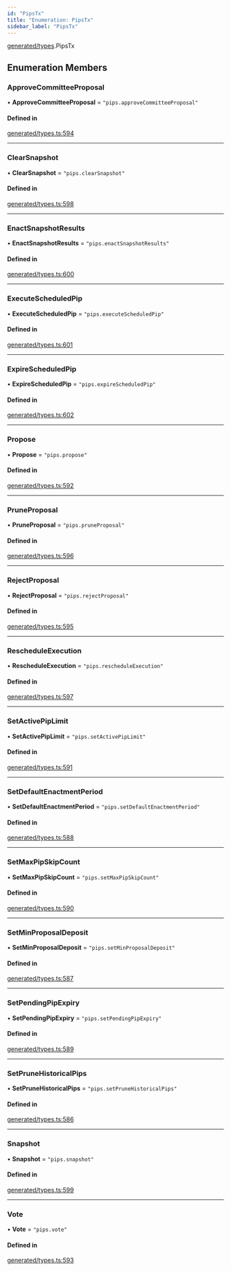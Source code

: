```yaml
---
id: "PipsTx"
title: "Enumeration: PipsTx"
sidebar_label: "PipsTx"
---
```


[generated/types](../../../../modules/Generated/Types/Types.md).PipsTx

## Enumeration Members

### ApproveCommitteeProposal

• **ApproveCommitteeProposal** = ``"pips.approveCommitteeProposal"``

#### Defined in

[generated/types.ts:594](https://github.com/PolymeshAssociation/polymesh-sdk/blob/95f248df/src/generated/types.ts#L594)

___

### ClearSnapshot

• **ClearSnapshot** = ``"pips.clearSnapshot"``

#### Defined in

[generated/types.ts:598](https://github.com/PolymeshAssociation/polymesh-sdk/blob/95f248df/src/generated/types.ts#L598)

___

### EnactSnapshotResults

• **EnactSnapshotResults** = ``"pips.enactSnapshotResults"``

#### Defined in

[generated/types.ts:600](https://github.com/PolymeshAssociation/polymesh-sdk/blob/95f248df/src/generated/types.ts#L600)

___

### ExecuteScheduledPip

• **ExecuteScheduledPip** = ``"pips.executeScheduledPip"``

#### Defined in

[generated/types.ts:601](https://github.com/PolymeshAssociation/polymesh-sdk/blob/95f248df/src/generated/types.ts#L601)

___

### ExpireScheduledPip

• **ExpireScheduledPip** = ``"pips.expireScheduledPip"``

#### Defined in

[generated/types.ts:602](https://github.com/PolymeshAssociation/polymesh-sdk/blob/95f248df/src/generated/types.ts#L602)

___

### Propose

• **Propose** = ``"pips.propose"``

#### Defined in

[generated/types.ts:592](https://github.com/PolymeshAssociation/polymesh-sdk/blob/95f248df/src/generated/types.ts#L592)

___

### PruneProposal

• **PruneProposal** = ``"pips.pruneProposal"``

#### Defined in

[generated/types.ts:596](https://github.com/PolymeshAssociation/polymesh-sdk/blob/95f248df/src/generated/types.ts#L596)

___

### RejectProposal

• **RejectProposal** = ``"pips.rejectProposal"``

#### Defined in

[generated/types.ts:595](https://github.com/PolymeshAssociation/polymesh-sdk/blob/95f248df/src/generated/types.ts#L595)

___

### RescheduleExecution

• **RescheduleExecution** = ``"pips.rescheduleExecution"``

#### Defined in

[generated/types.ts:597](https://github.com/PolymeshAssociation/polymesh-sdk/blob/95f248df/src/generated/types.ts#L597)

___

### SetActivePipLimit

• **SetActivePipLimit** = ``"pips.setActivePipLimit"``

#### Defined in

[generated/types.ts:591](https://github.com/PolymeshAssociation/polymesh-sdk/blob/95f248df/src/generated/types.ts#L591)

___

### SetDefaultEnactmentPeriod

• **SetDefaultEnactmentPeriod** = ``"pips.setDefaultEnactmentPeriod"``

#### Defined in

[generated/types.ts:588](https://github.com/PolymeshAssociation/polymesh-sdk/blob/95f248df/src/generated/types.ts#L588)

___

### SetMaxPipSkipCount

• **SetMaxPipSkipCount** = ``"pips.setMaxPipSkipCount"``

#### Defined in

[generated/types.ts:590](https://github.com/PolymeshAssociation/polymesh-sdk/blob/95f248df/src/generated/types.ts#L590)

___

### SetMinProposalDeposit

• **SetMinProposalDeposit** = ``"pips.setMinProposalDeposit"``

#### Defined in

[generated/types.ts:587](https://github.com/PolymeshAssociation/polymesh-sdk/blob/95f248df/src/generated/types.ts#L587)

___

### SetPendingPipExpiry

• **SetPendingPipExpiry** = ``"pips.setPendingPipExpiry"``

#### Defined in

[generated/types.ts:589](https://github.com/PolymeshAssociation/polymesh-sdk/blob/95f248df/src/generated/types.ts#L589)

___

### SetPruneHistoricalPips

• **SetPruneHistoricalPips** = ``"pips.setPruneHistoricalPips"``

#### Defined in

[generated/types.ts:586](https://github.com/PolymeshAssociation/polymesh-sdk/blob/95f248df/src/generated/types.ts#L586)

___

### Snapshot

• **Snapshot** = ``"pips.snapshot"``

#### Defined in

[generated/types.ts:599](https://github.com/PolymeshAssociation/polymesh-sdk/blob/95f248df/src/generated/types.ts#L599)

___

### Vote

• **Vote** = ``"pips.vote"``

#### Defined in

[generated/types.ts:593](https://github.com/PolymeshAssociation/polymesh-sdk/blob/95f248df/src/generated/types.ts#L593)
